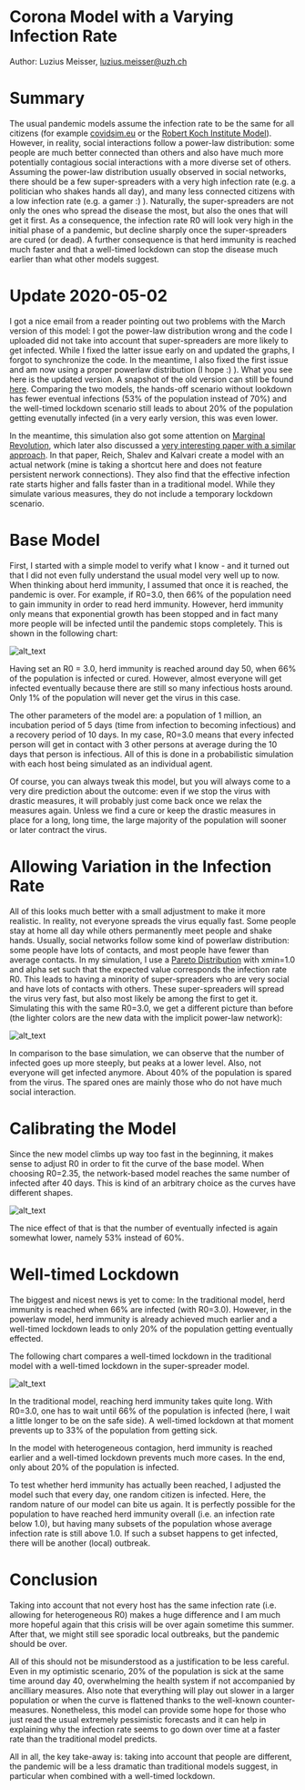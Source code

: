 # Corona Model with a Varying Infection Rate

Author: Luzius Meisser, [luzius.meisser@uzh.ch](mailto:luzius@meissereconomics.com)

# Summary

The usual pandemic models assume the infection rate to be the same for all citizens (for example [covidsim.eu](http://covidsim.eu) or the  [Robert Koch Institute Model](https://www.rki.de/DE/Content/InfAZ/N/Neuartiges_Coronavirus/Modellierung_Deutschland.pdf?__blob=publicationFile)). However, in reality, social interactions follow a power-law distribution: some people are much better connected than others and also have much more potentially contagious social interactions with a more diverse set of others. Assuming the power-law distribution usually observed in social networks, there should be a few super-spreaders with a very high infection rate (e.g. a politician who shakes hands all day), and many less connected citizens with a low infection rate (e.g. a gamer :) ). Naturally, the super-spreaders are not only the ones who spread the disease the most, but also the ones that will get it first. As a consequence, the infection rate R0 will look very high in the initial phase of a pandemic, but decline sharply once the super-spreaders are cured (or dead). A further consequence is that herd immunity is reached much faster and that a well-timed lockdown can stop the disease much earlier than what other models suggest.

# Update 2020-05-02

I got a nice email from a reader pointing out two problems with the March version of this model: I got the power-law distribution wrong and the code I uploaded did not take into account that super-spreaders are more likely to get infected. While I fixed the latter issue early on and updated the graphs, I forgot to synchronize the code. In the meantime, I also fixed the first issue and am now using a proper powerlaw distribution (I hope :) ). What you see here is the updated version. A snapshot of the old version can still be found [here](https://github.com/meisserecon/corona/blob/9903dd3f657dd7cd1eb8110d1040c2c276c75c1e/readme.md). Comparing the two models, the hands-off scenario without lookdown has fewer eventual infections (53% of the population instead of 70%) and the well-timed lockdown scenario still leads to about 20% of the population getting evenutally infected (in a very early version, this was even lower.

In the meantime, this simulation also got some attention on [Marginal Revolution](https://marginalrevolution.com/marginalrevolution/2020/04/epidemiology-and-selection-problems.html), which later also discussed a [very interesting paper with a similar approach](
https://marginalrevolution.com/marginalrevolution/2020/04/modeling-covid-19-on-a-network-super-spreaders-testing-and-containment.html). In that paper, Reich, Shalev and Kalvari create a model with an actual network (mine is taking a shortcut here and does not feature persistent nerwork connections). They also find that the effective infection rate starts higher and falls faster than in a traditional model. While they simulate various measures, they do not include a temporary lockdown scenario.

# Base Model

First, I started with a simple model to verify what I know - and it turned out that I did not even fully understand the usual model very well up to now. When thinking about herd immunity, I assumed that once it is reached, the pandemic is over. For example, if R0=3.0, then 66% of the population need to gain immunity in order to read herd immunity. However, herd immunity only means that exponential growth has been stopped and in fact many more people will be infected until the pandemic stops completely. This is shown in the following chart:

![alt_text](images/base.png "Traditional model")

Having set an R0 = 3.0, herd immunity is reached around day 50, when 66% of the population is infected or cured. However, almost everyone will get infected eventually because there are still so many infectious hosts around. Only 1% of the population will never get the virus in this case.

The other parameters of the model are: a population of 1 million, an incubation period of 5 days (time from infection to becoming infectious) and a recovery period of 10 days. In my case, R0=3.0 means that every infected person will get in contact with 3 other persons at average during the 10 days that person is infectious. All of this is done in a probabilistic simulation with each host being simulated as an individual agent.

Of course, you can always tweak this model, but you will always come to a very dire prediction about the outcome: even if we stop the virus with drastic measures, it will probably just come back once we relax the measures again. Unless we find a cure or keep the drastic measures in place for a long, long time, the large majority of the population will sooner or later contract the virus.

# Allowing Variation in the Infection Rate

All of this looks much better with a small adjustment to make it more realistic. In reality, not everyone spreads the virus equally fast. Some people stay at home all day while others permanently meet people and shake hands. Usually, social networks follow some kind of powerlaw distribution: some people have lots of contacts, and most people have fewer than average contacts. In my simulation, I use a [Pareto Distribution](https://en.wikipedia.org/wiki/Pareto_distribution) with xmin=1.0 and alpha set such that the expected value corresponds the infection rate R0. This leads to having a minority of super-spreaders who are very social and have lots of contacts with others. These super-spreaders will spread the virus very fast, but also most likely be among the first to get it. Simulating this with the same R0=3.0, we get a different picture than before (the lighter colors are the new data with the implicit power-law network):

![alt_text](images/comparison-1.png "Model comparison")

In comparison to the base simulation, we can observe that the number of infected goes up more steeply, but peaks at a lower level. Also, not everyone will get infected anymore. About 40% of the population is spared from the virus. The spared ones are mainly those who do not have much social interaction.

# Calibrating the Model

Since the new model climbs up way too fast in the beginning, it makes sense to adjust R0 in order to fit the curve of the base model. When choosing R0=2.35, the network-based model reaches the same number of infected after 40 days. This is kind of an arbitrary choice as the curves have different shapes.

![alt_text](images/comparison-2.png "Model comparison")

The nice effect of that is that the number of eventually infected is again somewhat lower, namely 53% instead of 60%.

# Well-timed Lockdown
The biggest and nicest news is yet to come: In the traditional model, herd immunity is reached when 66% are infected (with R0=3.0). However, in the powerlaw model, herd immunity is already achieved much earlier and a well-timed lockdown leads to only 20% of the population getting eventually effected.

The following chart compares a well-timed lockdown in the traditional model with a well-timed lockdown in the super-spreader model.

![alt_text](images/comparison-3.png "Model comparison")

In the traditional model, reaching herd immunity takes quite long. With R0=3.0, one has to wait until 66% of the population is infected (here, I wait a little longer to be on the safe side). A well-timed lockdown at that moment prevents up to 33% of the population from getting sick.

In the model with heterogeneous contagion, herd immunity is reached earlier and a well-timed lockdown prevents much more cases. In the end, only about 20% of the population is infected.

To test whether herd immunity has actually been reached, I adjusted the model such that every day, one random citizen is infected. Here, the random nature of our model can bite us again. It is perfectly possible for the population to have reached herd immunity overall (i.e. an infection rate below 1.0), but having many subsets of the population whose average infection rate is still above 1.0. If such a subset happens to get infected, there will be another (local) outbreak.

# Conclusion

Taking into account that not every host has the same infection rate (i.e. allowing for heterogeneous R0) makes a huge difference and I am much more hopeful again that this crisis will be over again sometime this summer. After that, we might still see sporadic local outbreaks, but the pandemic should be over.

All of this should not be misunderstood as a justification to be less careful. Even in my optimistic scenario, 20% of the population is sick at the same time around day 40, overwhelming the health system if not accompanied by ancilliary measures. Also note that everything will play out slower in a larger population or when the curve is flattened thanks to the well-known counter-measures. Nonetheless, this model can provide some hope for those who just read the usual extremely pessimistic forecasts and it can help in explaining why the infection rate seems to go down over time at a faster rate than the traditional model predicts.

All in all, the key take-away is: taking into account that people are different, the pandemic will be a less dramatic than traditional models suggest, in particular when combined with a well-timed lockdown.
